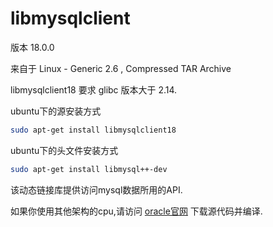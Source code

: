 # libmysqlclient

版本 18.0.0

来自于 Linux - Generic 2.6 , Compressed TAR Archive

libmysqlclient18 要求 glibc 版本大于 2.14.

ubuntu下的源安装方式

```bash
sudo apt-get install libmysqlclient18
```

ubuntu下的头文件安装方式

```bash
sudo apt-get install libmysql++-dev
```

该动态链接库提供访问mysql数据所用的API.

如果你使用其他架构的cpu,请访问 [oracle官网](http://dev.mysql.com/downloads/mysql/5.5.html) 下载源代码并编译.
